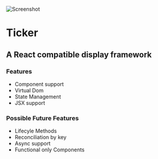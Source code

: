 ![Screenshot](clock.png)

# Ticker

## A React compatible display framework 

### Features

- Component support
- Virtual Dom
- State Management
- JSX support


### Possible Future Features

- Lifecyle Methods
- Reconciliation by key
- Async support
- Functional only Components
